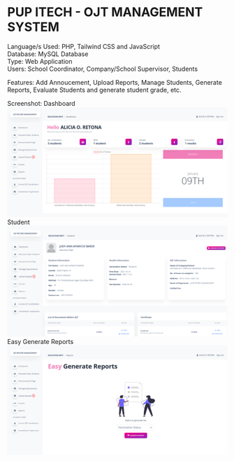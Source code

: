 # PUP ITECH - OJT MANAGEMENT SYSTEM

Language/s Used: PHP, Tailwind CSS and JavaScript <br>
Database: MySQL Database <br>
Type: Web Application <br>
Users: School Coordinator, Company/School Supervisor, Students <br>

Features: Add Annoucement, Upload Reports, Manage Students, Generate Reports, Evaluate Students and generate student grade, etc.

Screenshot:
Dashboard
![This is an image](/screenshot/dashboard.png) <br>
Student
![This is an image](/screenshot/student.png) <br>
Easy Generate Reports
![This is an image](/screenshot/easygenerate.png) <br>

